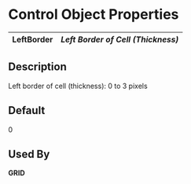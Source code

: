 # Control Object Properties

**LeftBorder** |  **_Left Border of Cell (Thickness)_**  
---|---  
  
## Description

Left border of cell (thickness): 0 to 3 pixels

## Default

0

## Used By

**GRID**
